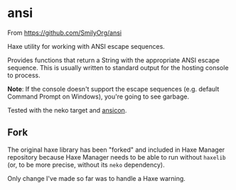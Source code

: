 # ansi

From https://github.com/SmilyOrg/ansi

Haxe utility for working with ANSI escape sequences.

Provides functions that return a String with the appropriate ANSI escape sequence. This is usually written to standard output for the hosting console to process.

**Note**: If the console doesn't support the escape sequences (e.g. default Command Prompt on Windows), you're going to see garbage.

Tested with the neko target and [ansicon](https://github.com/adoxa/ansicon).

## Fork

The original haxe library has been "forked" and included in Haxe Manager
repository because Haxe Manager needs to be able to run without `haxelib` (or,
to be more precise, without its `neko` dependency).

Only change I've made so far was to handle a Haxe warning.
